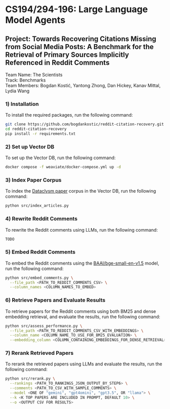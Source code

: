 # CS194/294-196: Large Language Model Agents
## Project: Towards Recovering Citations Missing from Social Media Posts: A Benchmark for the Retrieval of Primary Sources Implicitly Referenced in Reddit Comments
Team Name: The Scientists  
Track: Benchmarks  
Team Members: Bogdan Kostić, Yantong Zhong, Dan Hickey, Kanav Mittal, Lydia Wang

### 1) Installation
To install the required packages, run the following command:
```bash
git clone https://github.com/bogdankostic/reddit-citation-recovery.git
cd reddit-citation-recovery
pip install -r requirements.txt
```

### 2) Set up Vector DB
To set up the Vector DB, run the following command:
```bash
docker compose -f weaviate/docker-compose.yml up -d
```

### 3) Index Paper Corpus
To index the [Dataclysm paper](somewheresystems/dataclysm-arxiv) corpus in the Vector DB, run the following command:
```bash
python src/index_articles.py
```

### 4) Rewrite Reddit Comments
To rewrite the Reddit comments using LLMs, run the following command:
```bash
TODO
```

### 5) Embed Reddit Comments
To embed the Reddit comments using the [BAAI/bge-small-en-v1.5](https://huggingface.co/BAAI/bge-small-en-v1.5) model, run the following command:
```bash
python src/embed_comments.py \
  --file_path <PATH_TO_REDDIT_COMMENTS_CSV> \
  --column_names <COLUMN_NAMES_TO_EMBED>
```

### 6) Retrieve Papers and Evaluate Results
To retrieve papers for the Reddit comments using both BM25 and dense embedding retrieval, and evaluate the results, run the following command:
```bash
python src/assess_performance.py \
  --file_path <PATH_TO_REDDIT_COMMENTS_CSV_WITH_EMBEDDINGS> \
  --column_name <COLUMN_NAME_TO_USE_FOR_BM25_EVALUATION> \
  --embedding_column <COLUMN_CONTAINING_EMBEDDINGS_FOR_DENSE_RETRIEVAL> 
```

### 7) Rerank Retrieved Papers
To rerank the retrieved papers using LLMs and evaluate the results, run the following command:
```bash
python src/rerank.py \
  --rankings <PATH_TO_RANKINGS_JSON_OUTPUT_BY_STEP6> \
  --comments <PATH_TO_CSV_WITH_SAMPLE_COMMENTS> \
  --model <ONE OF "gemini", "gpt4omini", "gpt3.5", OR "llama"> \
  --k <K TOP PAPERS ARE INCLUDED IN PROMPT, DEFAULT 10> \
  --o <OUTPUT CSV FOR RESULTS>
```
